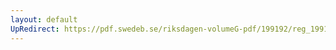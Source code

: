 ```yaml
---
layout: default
UpRedirect: https://pdf.swedeb.se/riksdagen-volumeG-pdf/199192/reg_199192/reg_199192_0184.pdf
---
```

